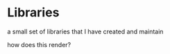 # Libraries

a small set of libraries that I have created and maintain
<!--- hello? ---!>
how does this render?
